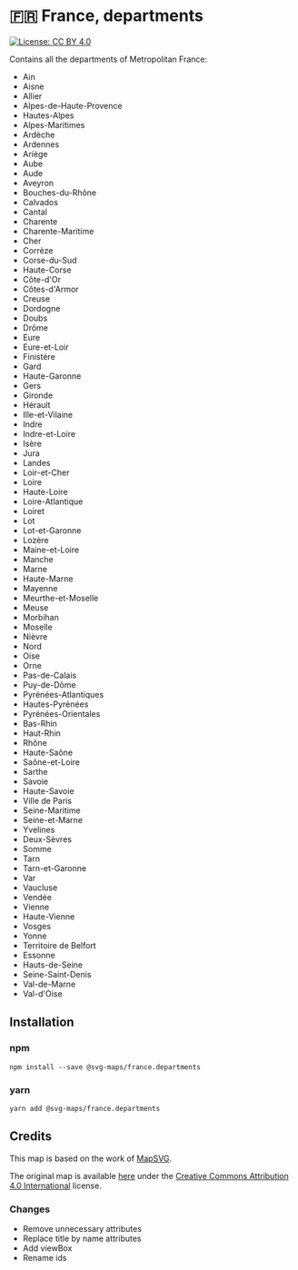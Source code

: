 # 🇫🇷 France, departments

[![License: CC BY 4.0](https://img.shields.io/badge/License-CC%20BY%204.0-blue.svg)](https://creativecommons.org/licenses/by/4.0/)

Contains all the departments of Metropolitan France:
* Ain
* Aisne
* Allier
* Alpes-de-Haute-Provence
* Hautes-Alpes
* Alpes-Maritimes
* Ardèche
* Ardennes
* Ariège
* Aube
* Aude
* Aveyron
* Bouches-du-Rhône
* Calvados
* Cantal
* Charente
* Charente-Maritime
* Cher
* Corrèze
* Corse-du-Sud
* Haute-Corse
* Côte-d'Or
* Côtes-d'Armor
* Creuse
* Dordogne
* Doubs
* Drôme
* Eure
* Eure-et-Loir
* Finistère
* Gard
* Haute-Garonne
* Gers
* Gironde
* Hérault
* Ille-et-Vilaine
* Indre
* Indre-et-Loire
* Isère
* Jura
* Landes
* Loir-et-Cher
* Loire
* Haute-Loire
* Loire-Atlantique
* Loiret
* Lot
* Lot-et-Garonne
* Lozère
* Maine-et-Loire
* Manche
* Marne
* Haute-Marne
* Mayenne
* Meurthe-et-Moselle
* Meuse
* Morbihan
* Moselle
* Nièvre
* Nord
* Oise
* Orne
* Pas-de-Calais
* Puy-de-Dôme
* Pyrénées-Atlantiques
* Hautes-Pyrénées
* Pyrénées-Orientales
* Bas-Rhin
* Haut-Rhin
* Rhône
* Haute-Saône
* Saône-et-Loire
* Sarthe
* Savoie
* Haute-Savoie
* Ville de Paris
* Seine-Maritime
* Seine-et-Marne
* Yvelines
* Deux-Sèvres
* Somme
* Tarn
* Tarn-et-Garonne
* Var
* Vaucluse
* Vendée
* Vienne
* Haute-Vienne
* Vosges
* Yonne
* Territoire de Belfort
* Essonne
* Hauts-de-Seine
* Seine-Saint-Denis
* Val-de-Marne
* Val-d'Oise

## Installation

### npm

`npm install --save @svg-maps/france.departments`

### yarn

`yarn add @svg-maps/france.departments`

## Credits

This map is based on the work of [MapSVG](https://mapsvg.com).

The original map is available [here](https://mapsvg.com/maps/france-departments) under the [Creative Commons Attribution 4.0 International](https://creativecommons.org/licenses/by/4.0/) license.

### Changes

* Remove unnecessary attributes
* Replace title by name attributes
* Add viewBox
* Rename ids

